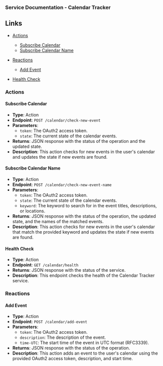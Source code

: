### Service Documentation - Calendar Tracker

## Links

- [Actions](#actions)
  - [Subscribe Calendar](#subscribe-calendar)
  - [Subscribe Calendar Name](#subscribe-calendar-name)

- [Reactions](#reactions)
  - [Add Event](#add-event)

- [Health Check](#health-check)

### Actions

#### Subscribe Calendar
- **Type**: Action
- **Endpoint**: `POST /calendar/check-new-event`
- **Parameters**:
  - `token`: The OAuth2 access token.
  - `state`: The current state of the calendar events.
- **Returns**: JSON response with the status of the operation and the updated state.
- **Description**: This action checks for new events in the user's calendar and updates the state if new events are found.

#### Subscribe Calendar Name
- **Type**: Action
- **Endpoint**: `POST /calendar/check-new-event-name`
- **Parameters**:
  - `token`: The OAuth2 access token.
  - `state`: The current state of the calendar events.
  - `keyword`: The keyword to search for in the event titles, descriptions, or locations.
- **Returns**: JSON response with the status of the operation, the updated state, and the names of the matched events.
- **Description**: This action checks for new events in the user's calendar that match the provided keyword and updates the state if new events are found.

#### Health Check
- **Type**: Action
- **Endpoint**: `GET /calendar/health`
- **Returns**: JSON response with the status of the service.
- **Description**: This endpoint checks the health of the Calendar Tracker service.

### Reactions

#### Add Event
- **Type**: Action
- **Endpoint**: `POST /calendar/add-event`
- **Parameters**:
  - `token`: The OAuth2 access token.
  - `description`: The description of the event.
  - `time-UTC`: The start time of the event in UTC format (RFC3339).
- **Returns**: JSON response with the status of the operation.
- **Description**: This action adds an event to the user's calendar using the provided OAuth2 access token, description, and start time.
